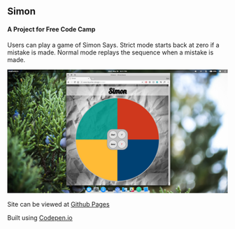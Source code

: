 ## Simon

#### A Project for Free Code Camp

Users can play a game of Simon Says. Strict mode starts back at zero if a mistake is made. Normal mode replays the sequence when a mistake is made.

![screen shot][logo]

[logo]: https://github.com/tylerkkp/simon/blob/master/simon.jpg "screen shot"

Site can be viewed at [Github Pages](http://www.tkparker.design/simon/)

Built using [Codepen.io](https://codepen.io/tylerkkp/pen/ZoMRYP)



 
